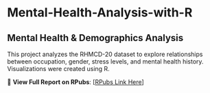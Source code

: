 # Mental-Health-Analysis-with-R

## Mental Health & Demographics Analysis  
This project analyzes the RHMCD-20 dataset to explore relationships between occupation, gender, stress levels, and mental health history.  
Visualizations were created using R.  

🔗 **View Full Report on RPubs**: [[RPubs Link Here](http://rpubs.com/yash-majithia/1285022)]
